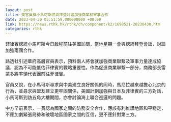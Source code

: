 ```yaml
---
layout: post
title: 美官員稱小馬可斯將與拜登討論加強商業和軍事合作
date: 2023-04-30 05:51:59.000000000 +08:00
link: https://news.rthk.hk/rthk/ch/component/k2/1698521-20230430.htm
categories: rthk
---
```


菲律賓總統小馬可斯今日啟程前往美國訪問，當地星期一會與總統拜登會談，討論加強兩國合作。

路透社引述華府高層官員表示，預料兩人將會就加強商業聯繫及軍事力量達成協議，認為不可能低估菲律賓的戰略重要性。作為促進商業聯繫一部分，商務部長雷蒙多將率領代表團前往菲律賓。

官員又說，在小馬可斯尋求與中美建立良好關係的同時，馬尼拉越來越擔心北京的行為，並尋求與盟友建立更牢固關係，美國計劃加強與日本及菲律賓的三方對話，小馬可斯到訪五角大樓期間，亦會討論海上聯合巡邏的問題。

中方早前表示，一貫認為國家之間的防務安全合作，應該有利維護地區和平穩定，不應加劇緊張局勢和破壞地區國家之間的互信，更不應針對第三方。
